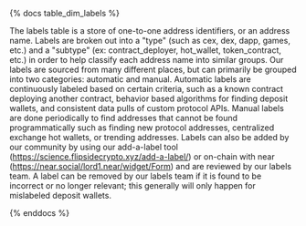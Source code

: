 {% docs table_dim_labels %}

The labels table is a store of one-to-one address identifiers, or an address name. Labels are broken out into a "type" (such as cex, dex, dapp, games, etc.) and a "subtype" (ex: contract_deployer, hot_wallet, token_contract, etc.) in order to help classify each address name into similar groups. Our labels are sourced from many different places, but can primarily be grouped into two categories: automatic and manual. Automatic labels are continuously labeled based on certain criteria, such as a known contract deploying another contract, behavior based algorithms for finding deposit wallets, and consistent data pulls of custom protocol APIs. Manual labels are done periodically to find addresses that cannot be found programmatically such as finding new protocol addresses, centralized exchange hot wallets, or trending addresses. Labels can also be added by our community by using our add-a-label tool (https://science.flipsidecrypto.xyz/add-a-label/) or on-chain with near (https://near.social/lord1.near/widget/Form) and are reviewed by our labels team. A label can be removed by our labels team if it is found to be incorrect or no longer relevant; this generally will only happen for mislabeled deposit wallets.

{% enddocs %}
